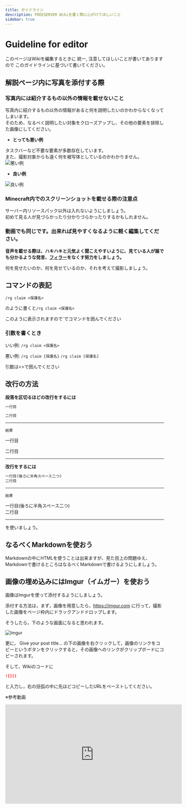 ```yaml
---
title: ガイドライン
description: FREESERVER Wikiを書く際に心がけてほしいこと
sidebar: true
---
```

# Guideline for editor

このページはWikiを編集するときに
統一, 注意してほしいことが書いてありますので
このガイドラインに基づいて書いてください。

## 解説ページ内に写真を添付する際

### 写真内には紹介するもの以外の情報を載せないこと

写真内に紹介するもの以外の情報があると何を説明したいのかわからなくなってしまいます。  
そのため、なるべく説明したい対象をクローズアップし、その他の要素を排除した画像にしてください。

- **とっても悪い例**  

タスクバーなど不要な要素が多数存在しています。  
また、撮影対象からも遠く何を被写体としているのかわかりません。  
![悪い例](https://i.imgur.com/AHgVlSk.png)

- **良い例**  

![良い例](https://i.imgur.com/vTv3TLz.png)

### Minecraft内でのスクリーンショットを載せる際の注意点

サーバー内リソースパック以外は入れないようにしましょう。  
初めて見る人が見づらかったり分かりづらかったりするかもしれません。

### 動画でも同じです。出来れば見やすくなるように軽く編集してください。

**音声を載せる際は、ハキハキと元気よく聞こえやすいように、見ている人が誰でも分かるような発言、[フィラー](https://makitani.net/shimauma/filler)をなくす努力をしましょう。**

何を見せたいのか、何を見せているのか、それを考えて撮影しましょう。

## コマンドの表記

```plaintext
/rg claim <保護名>
```
のように書くと`/rg claim <保護名>`

このように表示されますので\`でコマンドを囲んでください

### 引数を書くとき

いい例: `/rg claim <保護名>`

悪い例: `/rg claim {保護名}` `/rg claim [保護名]`

引数は<>で囲んでください

## 改行の方法

**段落を区切るほどの改行をするには**

```md
一行目

二行目
```

---

`結果`

一行目

二行目

---

**改行をするには**

```md
一行目(後ろに半角スペース二つ)  
二行目
```

---

`結果`

一行目(後ろに半角スペース二つ)  
二行目

---

を使いましょう。

## なるべくMarkdownを使おう

Markdownの中にHTMLを使うことは出来ますが、見た目上の問題ゆえ、Markdownで書けるところはなるべくMarkdownで書けるようにしましょう。

## 画像の埋め込みにはImgur（イムガー）を使おう

画像はImgurを使って添付するようにしましょう。

添付する方法は，まず，画像を用意したら，<https://imgur.com> に行って，撮影した画像をページ枠内にドラックアンドドロップします。

そうしたら，下のような画面になると思われます。

![Imgur](https://i.imgur.com/IWoPoD7.png)

更に，
    Give your post title...
の下の画像を右クリックして，画像のリンクをコピーというボタンをクリックすると，その画像へのリンクがクリップボードにコピーされます。

そして，Wikiのコードに
```Markdown
![]()
```
と入力し，右の括弧の中に先ほどコピーしたURLをペーストしてください。

※参考動画

<iframe width="560" height="315" src="https://www.youtube-nocookie.com/embed/1IVctVQfUW4" title="YouTube video player" frameborder="0" allow="accelerometer; autoplay; clipboard-write; encrypted-media; gyroscope; picture-in-picture" allowfullscreen></iframe>
